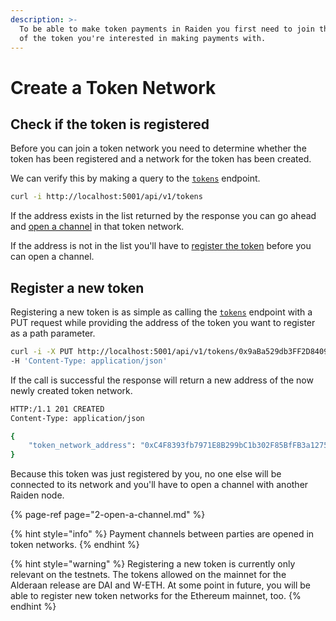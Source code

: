 ```yaml
---
description: >-
  To be able to make token payments in Raiden you first need to join the network
  of the token you're interested in making payments with.
---
```


# Create a Token Network

## Check if the token is registered

Before you can join a token network you need to determine whether the token has been registered and a network for the token has been created.

We can verify this by making a query to the [`tokens`](../resources/tokens.md#addresses-for-all-registered-tokens) endpoint.

```bash
curl -i http://localhost:5001/api/v1/tokens
```

If the address exists in the list returned by the response you can go ahead and [open a channel](2-open-a-channel.md#open-a-channel) in that token network.

If the address is not in the list you'll have to [register the token](1-join-a-token-network.md#register-a-new-token-and-join-its-network) before you can open a channel.

## Register a new token

Registering a new token is as simple as calling the [`tokens`](../resources/tokens.md#register-a-token) endpoint with a PUT request while providing the address of the token you want to register as a path parameter.

```bash
curl -i -X PUT http://localhost:5001/api/v1/tokens/0x9aBa529db3FF2D8409A1da4C9eB148879b046700 \
-H 'Content-Type: application/json'
```

If the call is successful the response will return a new address of the now newly created token network.

```bash
HTTP:/1.1 201 CREATED
Content-Type: application/json

{
    "token_network_address": "0xC4F8393fb7971E8B299bC1b302F85BfFB3a1275a"
}
```

Because this token was just registered by you, no one else will be connected to its network and you'll have to open a channel with another Raiden node.

{% page-ref page="2-open-a-channel.md" %}

{% hint style="info" %}
Payment channels between parties are opened in token networks.
{% endhint %}

{% hint style="warning" %}
Registering a new token is currently only relevant on the testnets. The tokens allowed on the mainnet for the Alderaan release are DAI and W-ETH. At some point in future, you will be able to register new token networks for the Ethereum mainnet, too.
{% endhint %}

